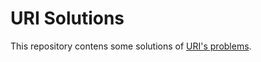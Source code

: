 # URI Solutions

This repository contens some solutions of [URI's problems](https://www.urionlinejudge.com.br).  


 
